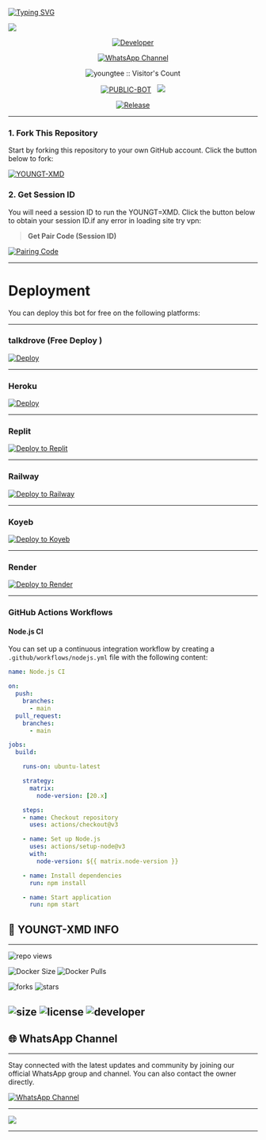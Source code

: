 <a href="https://git.io/typing-svg"><img src="https://readme-typing-svg.demolab.com?font=Black+Ops+One&size=100&pause=1000&color=B700FB&center=true&width=1000&height=200&lines=YOUNGT-XMD-V3.0.0" alt="Typing SVG" /></a>
  </p>
<a><img src='https://files.catbox.moe/izd8l0.jpeg'/></a>
<p align="center">
  <a href="https://github.com/Youngtee230"><img title="Developer" src="https://img.shields.io/badge/Author-Mr%20YOUNG TEE-FF7604.svg?style=big-square&logo=github" /></a>
</p>

<div align="center">
  
[![WhatsApp Channel](https://img.shields.io/badge/Join-WhatsApp%20Channel-FF00F8?style=big-square&logo=whatsapp)](https://whatsapp.com/channel/0029Vb9p514JkK797wMg5y2N)
</div>

 <p align="center"><img src="https://profile-counter.glitch.me/{YOUNGT-XMD}/count.svg" alt="youngtee :: Visitor's Count" old_src="https://profile-counter.glitch.me/{youngtee}/count.svg" /></p>


<p align="center">
<a href="https://github.com/Youngtee230/YOUNGT-XMD"><img title="PUBLIC-BOT" src="https://img.shields.io/static/v1?label=Language&message=English&style=square&color=darkpink"></a> &nbsp;
  <img src="https://komarev.com/ghpvc/?username=youngtee&label=VIEWS&style=square&color=blue" />
</p>
</p> 

<p align="center">
  <a href="https://github.com/Youngtee230/YOUNGT-XMD"><img title="Release" src="https://img.shields.io/badge/Release-%20v2.0.0-cyan.svg?style=for-the-badge&logo=appveyor" /></a>
</p>


***

### 1. Fork This Repository

Start by forking this repository to your own GitHub account. Click the button below to fork:

  <a href="https://github.com/Youngtee230/YOUNGT-XMD/fork"><img title="YOUNGT-XMD" src="https://img.shields.io/badge/FORK-YOUNGT,XMD-h?color=blue&style=for-the-badge&logo=stackshare"></a>
  
### 2. Get Session ID 

You will need a session ID to run the YOUNGT=XMD. Click the button below to obtain your session ID.if any error in loading site try vpn:

> **Get Pair Code (Session ID)**

<a href='https://laka-md-web.onrender.com' target="_blank">
  <img alt='Pairing Code' src='https://img.shields.io/badge/Get%20Pairing%20Code-0076D2?style=for-the-badge&logo=opencv&logoColor=black'/>
</a>
<br> 

---

# Deployment

You can deploy this bot for free on the following platforms:

---

### talkdrove (Free Deploy )  
[![Deploy](https://img.shields.io/badge/Deploy-TalkDrove-blue?logo=whatsapp)](https://host.talkdrove.com/share-bot/50)

---

###  Heroku
[![Deploy](https://www.herokucdn.com/deploy/button.svg)](https://dashboard.heroku.com/new?template=https://github.com/Youngtee230/YOUNGT-XMD)

---

###  Replit
[![Deploy to Replit](https://img.shields.io/badge/Deploy%20to%20Replit-blue?style=for-the-badge&logo=replit&logoColor=white)](https://replit.com/github/lakaofc/laka-md)

---


###  Railway
[![Deploy to Railway](https://img.shields.io/badge/Deploy%20to%20Railway-black?style=for-the-badge&logo=railway&logoColor=white)](https://railway.app/new/template/6KyYkk?referralCode=lakaofc)

---

###  Koyeb
[![Deploy to Koyeb](https://img.shields.io/badge/Deploy%20to%20Koyeb-orange?style=for-the-badge&logo=koyeb&logoColor=white)](https://app.koyeb.com/deploy?type=git&repository=https://github.com/lakaofc/laka-md)

---


###  Render
[![Deploy to Render](https://img.shields.io/badge/Deploy%20to%20Render-green?style=for-the-badge&logo=render&logoColor=white)](https://dashboard.render.com/deploy/srv-cjjm8m9k9qfdl8c2fnb0?repo=https://github.com/lakaofc/laka-md)

---


### GitHub Actions Workflows

#### Node.js CI

You can set up a continuous integration workflow by creating a `.github/workflows/nodejs.yml` file with the following content:

```yaml
name: Node.js CI

on:
  push:
    branches:
      - main
  pull_request:
    branches:
      - main

jobs:
  build:

    runs-on: ubuntu-latest

    strategy:
      matrix:
        node-version: [20.x]

    steps:
    - name: Checkout repository
      uses: actions/checkout@v3

    - name: Set up Node.js
      uses: actions/setup-node@v3
      with:
        node-version: ${{ matrix.node-version }}

    - name: Install dependencies
      run: npm install

    - name: Start application
      run: npm start
```



## 🔗 YOUNGT-XMD INFO

---

 ![repo views](https://hits.seeyoufarm.com/api/count/incr/badge.svg?url=https%3A%2F%2Fgithub.com%2Flakaofc%2Flaka-md&count_bg=%2379C83D&title_bg=%23555555&icon=gitpod.svg&icon_color=%23E7E7E7&title=Views&edge_flat=false)

![Docker Size](https://img.shields.io/docker/image-size/Youngtee230/YOUNGT-XMD?style=flat&logo=docker&label=Docker+Size)
![Docker Pulls](https://img.shields.io/docker/pulls/Youngtee230/YOUNGT-XMD?style=flat&logo=docker&label=Docker+Pulls)

![forks](https://img.shields.io/github/forks/Youngtee230/YOUNGT-XMD?label=Forks&style=social)
![stars](https://img.shields.io/github/stars/Youngtee230/YOUNGT-XMD?style=social)

![size](https://img.shields.io/github/repo-size/lakaofc/laka-md?color=purple&label=Repo%20Size&style=plastic)
![license](https://img.shields.io/github/license/Youngtee230/YOUNGT-XMD?color=purple&label=License&style=plastic)
![developer](https://img.shields.io/static/v1?label=Author&message=Laka%20ofc&color=purple&style=plastic)
----

## 🌐 WhatsApp Channel 

---

Stay connected with the latest updates and community by joining our official WhatsApp group and channel. You can also contact the owner directly.

[![WhatsApp Channel](https://img.shields.io/badge/Join-WhatsApp%20Channel-25D366?style=for-the-badge&logo=whatsapp)](https://whatsapp.com/channel/0029Vb9p514JkK797wMg5y2N)

---


<a><img src='https://i.imgur.com/LyHic3i.gif'/></a>

---
